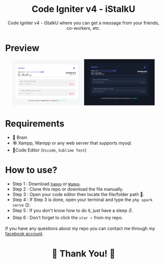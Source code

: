 <h1 align="center">Code Igniter v4 - iStalkU</h1>
<p align="center">Code Igniter v4 - iStalkU where you can get a message from your friends, co-workers, etc.</p>

# Preview
<div align="center">
  <img src="preview-light.png" height="50%" width="45%" alt="preview-dark"/>
  <img src="preview-dark.png" height="50%" width="45%" alt="preview-dark"/>
</div>

# Requirements
- 🧠 Brain
- 🕸 Xampp, Wampp or any web server that supports mysql.
- 📝Code Editor (`Vscode`, `Sublime Text`) 

# How to use?
- Step 1 : Download [`Xampp`](https://www.apachefriends.org/) or [`Wampp`](https://www.wampserver.com/en/).
- Step 2 : Clone this repo or download the file manually.
- Step 3 : Open your code editor then locate the file/folder path 📁.
- Step 4 : If Step 3 is done, open your terminal and type the `php spark serve` 😉.
- Step 5 : If you don't know how to do it, just have a sleep ✌.
- Step 6 : Don't forget to click the `star ⭐` from my repo.

If you have any questions about my repo you can contact me through my [facebook account](https://web.facebook.com/noel.mallari.5648137).

<h1 align="center">💌 Thank You! 💖</h1>

